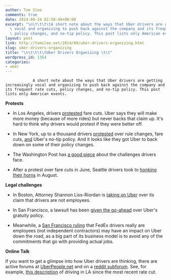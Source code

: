 ```yaml
---
author: Tom Slee
comments: true
date: 2014-09-24 02:50:49+00:00
excerpt: "\n\t\t\t\tA short note about the ways that Uber drivers are getting increasingly\
  \ vocal and organizing to push back against the company and its frequent rate cuts,\
  \ policy changes, and no-tip policy. This post lists only American events.\t\t"
layout: post
link: http://tomslee.net/2014/09/uber-drivers-organizing.html
slug: uber-drivers-organizing
title: "\n\t\t\t\tUber Drivers Organizing \t\t"
wordpress_id: 1354
categories:
- uber
---
```



				A short note about the ways that Uber drivers are getting increasingly vocal and organizing to push back against the company and its frequent rate cuts, policy changes, and no-tip policy. This post lists only American events.

**Protests**



	
  * In Los Angeles, drivers [protested](http://losangeles.cbslocal.com/2014/09/02/uber-defends-slashing-drivers-rates-amid-la-protest/) fare cuts. Uber says they will make more money (because of more rides) but never backs that claim up. It's hard to think why drivers would protest if they were better off.

	
  * In New York, up to a thousand drivers [protested](http://www.slate.com/blogs/moneybox/2014/09/12/uber_drivers_strike_they_protested_cheap_uberx_fares_uber_backed_down.html) over rule changes, fare cuts, [and](http://www.businessinsider.com/ubers-drivers-say-they-dont-get-any-tip-money-from-all-inclusive-fares-2014-9) Uber's no-tip policy. And it looks like they got Uber to back down on some of their policy changes.

	
  * The Washington Post has [a good piece](http://www.washingtonpost.com/local/trafficandcommuting/some-uber-drivers-say-companys-promise-of-big-pay-day-doesnt-match-reality/2014/09/06/17f5d82c-224a-11e4-958c-268a320a60ce_story.html) about the challenges drivers face.

	
  * After a protest over fare cuts in June, Seattle drivers took to [honking their horns](http://slog.thestranger.com/slog/archives/2014/08/29/uber-drivers-honking-their-horns-in-downtown-seattle-to-protest-pay-cut) in August.


**Legal challenges**



	
  * In Boston, Attorney Shannon Liss-Riordan is [taking on Uber](http://www.bostonmagazine.com/news/blog/2014/06/26/labor-lawyer-files-lawsuit-uber-unfair-practices/) over its claim that drivers are not employees.

	
  * In San Francisco, a lawsuit has been [given the go-ahead](http://www.cnet.com/news/are-ubers-gratuity-fees-misleading-judge-says-let-court-decide/) over Uber's gratuity policy.

	
  * Meanwhile, a [San Francisco ruling](http://www.bizjournals.com/sanfrancisco/blog/techflash/2014/08/independent-contractor-ruling-fedex-uber-lyft.html) that FedEx drivers really are employees (not independent contractors) may have an impact on Uber down the road, as a big part of its business model is to avoid any of the commitments that go with providing actual jobs.


**Online Talk**

If you want to get a glimpse into how Uber drivers are thinking, there are active forums at [UberPeople.net](http://uberpeople.net) and on a [reddit subforum](http://www.reddit.com/r/uberdrivers/). See, for example, [this description](http://uberpeople.net/threads/driving-in-la-since-the-latest-pay-cut.2388/) of driving in LA since the most recent rate cut.		
